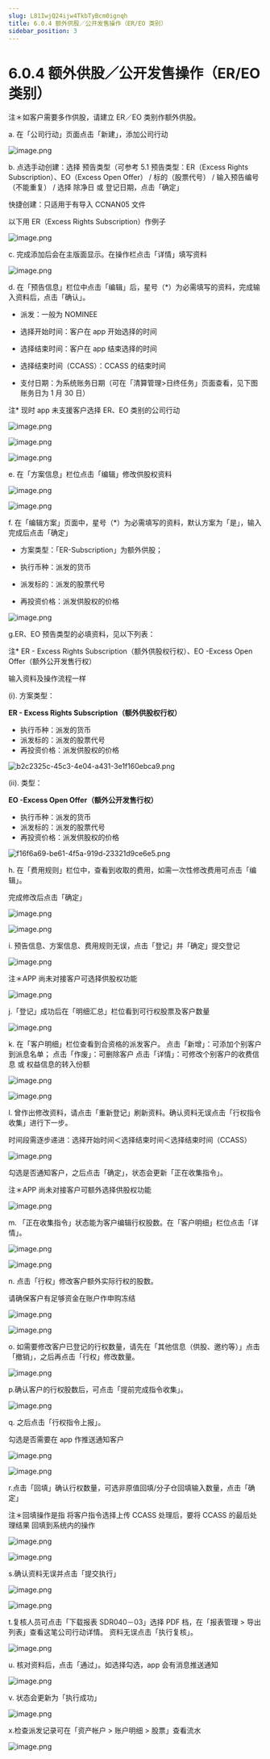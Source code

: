 ```yaml
---
slug: L81IwjQ24ijw4TkbTyBcm0ignqh
title: 6.0.4 额外供股／公开发售操作（ER/EO 类别）
sidebar_position: 3
---
```



# 6.0.4 额外供股／公开发售操作（ER/EO 类别）


注＊如客户需要多作供股，请建立 ER／EO 类别作额外供股。


a. 在「公司行动」页面点击「新建」，添加公司行动


![image.png](/assets/3720de4a557c42d55855931234674d1a.png)


b. 点选手动创建：选择 预告类型（可参考 5.1 预告类型：ER（Excess Rights Subscription）、EO（Excess Open Offer） / 标的（股票代号） / 输入预告编号（不能重复） / 选择 除净日 或 登记日期，点击「确定」


快捷创建：只适用于有导入 CCNAN05 文件


以下用 ER（Excess Rights Subscription）作例子


![image.png](/assets/848dd9305c5afc9fc7dc0cde8f0b5cd0.png)


c. 完成添加后会在主版面显示。在操作栏点击「详情」填写资料


![image.png](/assets/9aca21a75769fd25a11665fc207dd5dc.png)


d. 在「预告信息」栏位中点击「编辑」后，星号（*）为必需填写的资料，完成输入资料后，点击「确认」。



- 派发：一般为 NOMINEE


- 选择开始时间：客户在 app 开始选择的时间


- 选择结束时间：客户在 app 结束选择的时间


- 选择结束时间（CCASS）：CCASS 的结束时间
- 支付日期：为系统账务日期（可在「清算管理>日终任务」页面查看，见下图账务日为 1 月 30 日）

注* 现时 app 未支援客户选择 ER、EO 类别的公司行动


![image.png](/assets/ddf9d820601625c92c4f793ba7635d41.png)


![image.png](/assets/e0eb1554ea612d25c93bc8b6de084059.png)


![image.png](/assets/0c212699d5d62699172962d17f7737d9.png)


e.  在「方案信息」栏位点击「编辑」修改供股权资料


![image.png](/assets/7c45512e71d55726b5612677a0777874.png)


![image.png](/assets/c9363fc3a7e4aac321a12a4839b8ace3.png)


f. 在「编辑方案」页面中，星号（*）为必需填写的资料，默认方案为「是」，输入完成后点击「确定」


- 方案类型：「ER-Subscription」为额外供股；


- 执行币种：派发的货币


- 派发标的：派发的股票代号


- 再投资价格：派发供股权的价格


![image.png](/assets/581153cad19f73966a230729388be9ac.png)


g.ER、EO 预告类型的必填资料，见以下列表：


注* ER - Excess Rights Subscription（额外供股权行权）、EO -Excess Open Offer（额外公开发售行权） 


 输入资料及操作流程一样 


(i).  方案类型：


**ER - Excess Rights Subscription（额外供股权行权）**

- 执行币种：派发的货币
- 派发标的：派发的股票代号
- 再投资价格：派发供股权的价格

![b2c2325c-45c3-4e04-a431-3e1f160ebca9.png](/assets/24c588b1cf4cb300ef7fc769898cf4b3.png)


(ii).  类型：


**EO -Excess Open Offer（额外公开发售行权）**

- 执行币种：派发的货币
- 派发标的：派发的股票代号
- 再投资价格：派发供股权的价格

![f16f6a69-be61-4f5a-919d-23321d9ce6e5.png](/assets/5c29e7a826dbbdf962f2ad0085509dda.png)


h. 在「费用规则」栏位中，查看到收取的费用，如需一次性修改费用可点击「编辑」。


完成修改后点击「确定」


![image.png](/assets/7ac44f3d41a7bb8569914a50d386fe6f.png)


![image.png](/assets/cdf2d46c6b823d9182d0671bc5f01906.png)


i. 预告信息、方案信息、费用规则无误，点击「登记」并「确定」提交登记


![image.png](/assets/252270d8b475d9ab7054dc606a90b5e5.png)


注＊APP 尚未对接客户可选择供股权功能


![image.png](/assets/544f4d3c970411d03af4c983d2780875.png)


j.「登记」成功后在「明细汇总」栏位看到可行权股票及客户数量


![image.png](/assets/6f3fb7d763afc7fe41f0fa59ecf15d67.png)


k. 在「客户明细」栏位查看到合资格的派发客户。
点击「新增」：可添加个别客户到派息名单；
点击「作废」：可删除客户
点击「详情」：可修改个别客户的收费信息 或 权益信息的转入份额


![image.png](/assets/f3ebfd8249ee133c0fc3ef3bb6e0d207.png)


![image.png](/assets/e77f15e2fc0b31ea1dcd22572159479d.png)


l. 曾作出修改资料，请点击「重新登记」刷新资料。确认资料无误点击「行权指令收集」进行下一步。


时间段需逐步递进：选择开始时间＜选择结束时间＜选择结束时间（CCASS）


![image.png](/assets/c84b0dcaf9e243609ca6ae95e54b0f09.png)


勾选是否通知客户，之后点击「确定」，状态会更新「正在收集指令」。


注＊APP 尚未对接客户可额外选择供股权功能


![image.png](/assets/3d1a74465da15dcdccbf33c3a878950d.png)


m. 「正在收集指令」状态能为客户编辑行权股数。在「客户明细」栏位点击「详情」。


![image.png](/assets/c1ea1a32d562ec9125a6d3c01a988f0e.png)


![image.png](/assets/031b5c9c05460f464c48382eaf93ee2d.png)


n. 点击「行权」修改客户额外实际行权的股数。


请确保客户有足够资金在账户作申购冻结


![image.png](/assets/cb6cb479f965b06dc5b0f54bd474a982.png)


![image.png](/assets/1d796b93442d2511485f125ac8e2067b.png)


o. 如需要修改客户已登记的行权数量，请先在「其他信息（供股、邀约等）」点击「撤销」，之后再点击「行权」修改数量。


![image.png](/assets/851897f4a658c4100ceec9aee4a342f0.png)


p.确认客户的行权股数后，可点击「提前完成指令收集」。


![image.png](/assets/38e039354cde983d43b9a31d32cde451.png)


q. 之后点击「行权指令上报」。


勾选是否需要在 app 作推送通知客户


![image.png](/assets/207ad08ed575c8781578c13216ad0973.png)


![image.png](/assets/16f9640cc34f63aa3d055989a1b35895.png)


r.点击「回填」确认行权数量，可选非原值回填/分子仓回填输入数量，点击「确定」


注＊回填操作是指 将客户指令选择上传 CCASS 处理后，要将 CCASS 的最后处理结果 回填到系统内的操作


![image.png](/assets/733871316c48f3ee5df22885ff5a51be.png)


![image.png](/assets/3a262f20ee0fa96992e6d8a1ef8b92bb.png)


s.确认资料无误并点击「提交执行」


![image.png](/assets/a37aae99a0ce766c395f302a0b97c2d1.png)


![image.png](/assets/b1b531e5f3b1e288d59325cffebcfc79.png)


t.复核人员可点击「下载报表 SDR040－03」选择 PDF 档，在「报表管理 > 导出列表」查看这笔公司行动详情。
资料无误点击「执行复核」。


![image.png](/assets/5a22ebecc9dc8913386c5824df3659a4.png)


u. 核对资料后，点击「通过」。如选择勾选，app 会有消息推送通知


![image.png](/assets/d4065f4fac77f40cfd2ae7adf4090899.png)


v. 状态会更新为「执行成功」


![image.png](/assets/83972f8bed80b22b833a7a83f0956deb.png)


x.检查派发记录可在「资产帐户 > 账户明细 > 股票」查看流水


![image.png](/assets/b4f5001c01888a59aad4e07abd034488.png)

